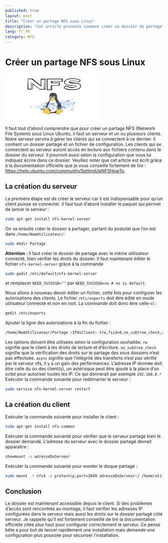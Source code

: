 ```yaml
---
published: true
layout: post
title: "Créer un partage NFS sous Linux"
description: "Cet article présente comment créer un dossier de partage en réseau local en utilisant le protocole Network File System (NFS) sous Linux de manière sécurisée."
lang: fr_FR
category: NFS
---
```

# Créer un partage NFS sous Linux
![Linux NFS](/assets/images/2017-11-11-Creer-un-partage-nfs-sous-linux/illustration.png)

Il faut tout d’abord comprendre que pour créer un partage NFS (Network File System) sous Linux Ubuntu, il faut un serveur et un ou plusieurs clients. Notre serveur servira à gérer les clients qui se connectent à ce dernier. Il contient un dossier partagé et un fichier de configuration. Les clients qui se connectent au serveur auront accès en lecture aux fichiers contenu dans le dossier du serveur. Il pourront aussi selon la configuration que vous lui indiquez écrire dans ce dossier. Veuillez noter que cet article est écrit grâce à la documentation officielle que je vous conseille fortement de lire : https://help.ubuntu.com/community/SettingUpNFSHowTo.

## La création du serveur
La première étape est de créer le serveur car il est indispensable pour qu’un client puisse se connecter. Il faut tout d’abord installer le paquet qui permet de lancer le serveur :
```bash
sudo apt-get install nfs-kernel-server
```

On va ensuite créer le dossier à partager, partant du postulat que l’on est dans `/home/NomUtilisateur/`:
```bash
sudo mkdir Partage
```

**Attention** : Il faut créer le dossier de partage avec le même utilisateur connecté, bien vérifier les droits du dossier.
Il faut maintenant éditer le fichier `nfs-kernel-server` grâce à la commande
```bash
sudo gedit /etc/default/nfs-kernel-server
```
et remplacer `NEED_SVCGSSD=""` par `NEED_SVCGSSD=no # no is default`.

Nous allons à nouveau devoir éditer un fichier, cette fois pour configurer les autorisations des clients. Le fichier `/etc/exports` doit être édité en mode utilisateur connecté et non en root. La commande doit donc être celle-ci :
```bash
gedit /etc/exports
```
Ajouter la ligne des autorisations à la fin du fichier :
```bash
/home/NomUtilisateur/Partage <IPduClient> (rw,fsid=0,no_subtree_check,async,insecure)
```

Les options doivent être utilisées selon la configuration souhaitée.
`rw` signifie que le client à les droits de lecture et d’écriture.
`no_subtree_check` signifie que la vérification des droits sur le partage des sous dossiers n’est pas effectuée.
`async` signifie que l’intégrité des transferts n’est pas vérifié par le serveur nfs, il y a un gain des performances.
L’adresse IP donnée doit être celle du ou des client(s), un astérisque peut être ajouté à la place d’un octet pour autoriser toutes les IP. Ce qui donnerait par exemple `192.168.0.*`
Exécuter la commande suivante pour redémarrer le serveur :
```bash
sudo service nfs-kernel-server restart
```

## La création du client
Exécuter la commande suivante pour installer le client :
```bash
sudo apt-get install nfs-common
```

Exécuter la commande suivante pour vérifier que le serveur partage bien le dossier demandé. L’adresse du serveur avec le dossier partagé devrait apparaître :
```bash
showmount -e adresseDuServeur
```

Exécuter la commande suivante pour monter le disque partagé :
```bash
sudo mount -t nfs4 -o proto=tcp,port=2049 adresseDuServeur:/ /home/utilisateurClient/DossierPartage
```


## Conclusion
Le dossier est maintenant accessible depuis le client. Si des problèmes d’accès sont rencontrés au montage, il faut vérifier les adresses IP configurées dans le serveur mais aussi les droits sur le dossier partagé côté serveur.
Je rappelle qu’il est fortement conseillé de lire la documentation officielle citée plus haut pour configurer correctement le serveur. Ce pense bête a pour but de lancer rapidement une installation mais demande une configuration plus poussée pour sécuriser l’installation.
